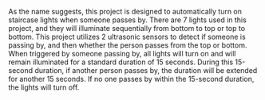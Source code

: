 As the name suggests, this project is designed to automatically turn on staircase lights when someone passes by. There are 7 lights used in this project, and they will illuminate sequentially from bottom to top or top to bottom.
This project utilizes 2 ultrasonic sensors to detect if someone is passing by, and then whether the person passes from the top or bottom.
When triggered by someone passing by, all lights will turn on and will remain illuminated for a standard duration of 15 seconds. During this 15-second duration, if another person passes by, the duration will be extended for another 15 seconds. If no one passes by within the 15-second duration, the lights will turn off.


